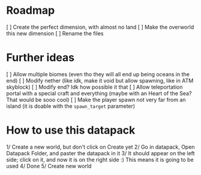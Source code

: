 # Roadmap

[ ] Create the perfect dimension, with almost no land
[ ] Make the overworld this new dimension
[ ] Rename the files

# Further ideas

[ ] Allow multiple biomes (even tho they will all end up being oceans in the end)
[ ] Modify nether (like idk, make it void but allow spawning, like in ATM skyblock)
[ ] Modify end? Idk how possible it that
[ ] Allow teleportation portal with a special craft and everything (maybe with an Heart of the Sea? That would be sooo cool)
[ ] Make the player spawn not very far from an island (it is doable with the `spawn_target` parameter)


# How to use this datapack

1/ Create a new world, but don't click on Create yet
2/ Go in datapack, Open Datapack Folder, and paster the datapack in it
3/ It should appear on the left side; click on it, and now it is on the right side :) This means it is going to be used
4/ Done
5/ Create new world
